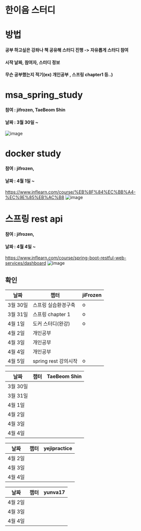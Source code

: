 # 한이음 스터디
# 방법
#### 공부 하고싶은 강좌나 책 공유해 스터디 진행 -> 자유롭게 스터디 참여
#### 시작 날짜, 참여자, 스터디 정보
#### 무슨 공부했는지 적기(ex) 개인공부 , 스프링 chapter1 등..)

# msa_spring_study
#### 참여 : jifrozen, TaeBeom Shin
#### 날짜 : 3월 30일 ~
![image](https://user-images.githubusercontent.com/62784314/112975844-17c3f080-918f-11eb-8240-e206441bee52.png)

# docker study
#### 참여 : jifrozen,
#### 날짜 : 4월 1일 ~
https://www.inflearn.com/course/%EB%8F%84%EC%BB%A4-%EC%9E%85%EB%AC%B8
![image](https://user-images.githubusercontent.com/62784314/113241839-70f46700-92ea-11eb-8466-d72240b7b050.png)

# 스프링 rest api
#### 참여 : jifrozen,
#### 날짜 : 4월 4일 ~
https://www.inflearn.com/course/spring-boot-restful-web-services/dashboard
![image](https://user-images.githubusercontent.com/62784314/113483210-3f8fbd00-94dd-11eb-9ac3-776227e3c17a.png)


## 확인

|날짜|챕터|jiFrozen|
|------|---|---|
|3월 30일|스프링 실습환경구축|o||
|3월 31일|스프링 chapter 1|o||
|4월 1일|도커 스터디(완강)|o||
|4월 2일|개인공부|||
|4월 3일|개인공부|||
|4월 4일|개인공부|||
|4월 5일|spring rest 강의시작|o||


|날짜|챕터|TaeBeom Shin|
|------|---|---|
|3월 30일||||
|3월 31일||||
|4월 1일||||
|4월 2일||||
|4월 3일||||
|4월 4일||||

|날짜|챕터|yejipractice|
|------|---|---|
|4월 2일||||
|4월 3일||||
|4월 4일||||

|날짜|챕터|yunva17|
|------|---|---|
|4월 2일||||
|4월 3일||||
|4월 4일||||
